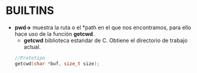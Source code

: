 # BUILTINS

* **pwd->** muestra la ruta o el *path en el que nos encontramos, para ello hace uso de la función **getcwd**.
	* **getcwd** biblioteca estandar de C. Obtiene el directorio de trabajo actual.
	```C 
	//Prototipo
	getcwd(char *buf, size_t size);
	```

